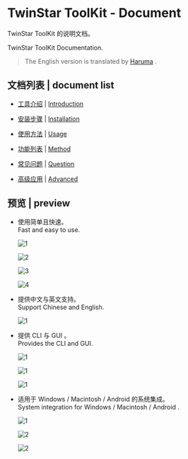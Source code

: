 # TwinStar ToolKit - Document

TwinStar ToolKit 的说明文档。

TwinStar ToolKit Documentation.

> The English version is translated by [Haruma](https://github.com/Haruma-VN) .

## 文档列表 | document list

* [工具介绍](./chinese/introduction.md) | [Introduction](./english/introduction.md)

* [安装步骤](./chinese/installation.md) | [Installation](./english/installation.md)

* [使用方法](./chinese/usage.md) | [Usage](./english/usage.md)

* [功能列表](./chinese/method.md) | [Method](./english/method.md)

* [常见问题](./chinese/question.md) | [Question](./english/question.md)

* [高级应用](./chinese/advanced.md) | [Advanced](./english/advanced.md)

## 预览 | preview

* 使用简单且快速。\
  Fast and easy to use.
	
	![1](./image/preview/m-1.png)
	
	![2](./image/preview/m-2.png)
	
	![3](./image/preview/m-3.png)
	
	![4](./image/preview/m-4.png)

* 提供中文与英文支持。\
  Support Chinese and English.
	
	![1](./image/preview/l-1.png)

* 提供 CLI 与 GUI 。\
  Provides the CLI and GUI.
	
	![1](./image/preview/s-1.png)
	
	![1](./image/preview/s-2.png)
	
	![1](./image/preview/s-3.png)

* 适用于 Windows / Macintosh / Android 的系统集成。\
  System integration for Windows / Macintosh / Android .
	
	![1](./image/preview/si-1.png)
	
	![2](./image/preview/si-2.png)
	
	![2](./image/preview/si-3.png)
